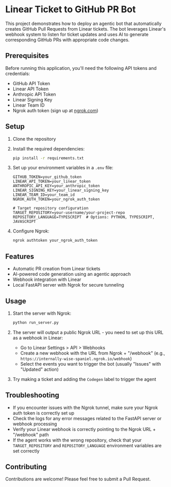 # Linear Ticket to GitHub PR Bot

This project demonstrates how to deploy an agentic bot that automatically creates GitHub Pull Requests from Linear tickets. The bot leverages Linear's webhook system to listen for ticket updates and uses AI to generate corresponding GitHub PRs with appropriate code changes.

## Prerequisites

Before running this application, you'll need the following API tokens and credentials:

- GitHub API Token
- Linear API Token
- Anthropic API Token
- Linear Signing Key
- Linear Team ID
- Ngrok auth token (sign up at [ngrok.com](https://ngrok.com))

## Setup

1. Clone the repository
2. Install the required dependencies:
   ```bash
   pip install -r requirements.txt
   ```

3. Set up your environment variables in a `.env` file:
   ```env
   GITHUB_TOKEN=your_github_token
   LINEAR_API_TOKEN=your_linear_token
   ANTHROPIC_API_KEY=your_anthropic_token
   LINEAR_SIGNING_KEY=your_linear_signing_key
   LINEAR_TEAM_ID=your_team_id
   NGROK_AUTH_TOKEN=your_ngrok_auth_token
   
   # Target repository configuration
   TARGET_REPOSITORY=your-username/your-project-repo
   REPOSITORY_LANGUAGE=TYPESCRIPT  # Options: PYTHON, TYPESCRIPT, JAVASCRIPT
   ```

4. Configure Ngrok:
   ```bash
   ngrok authtoken your_ngrok_auth_token
   ```

## Features

- Automatic PR creation from Linear tickets
- AI-powered code generation using an agentic approach
- Webhook integration with Linear
- Local FastAPI server with Ngrok for secure tunneling

## Usage

1. Start the server with Ngrok:
   ```bash
   python run_server.py
   ```

2. The server will output a public Ngrok URL - you need to set up this URL as a webhook in Linear:
   - Go to Linear Settings > API > Webhooks
   - Create a new webhook with the URL from Ngrok + "/webhook" (e.g., `https://internally-wise-spaniel.ngrok.io/webhook`)
   - Select the events you want to trigger the bot (usually "Issues" with "Updated" action)

3. Try making a ticket and adding the `Codegen` label to trigger the agent

## Troubleshooting

- If you encounter issues with the Ngrok tunnel, make sure your Ngrok auth token is correctly set up
- Check the logs for any error messages related to the FastAPI server or webhook processing
- Verify your Linear webhook is correctly pointing to the Ngrok URL + "/webhook" path
- If the agent works with the wrong repository, check that your `TARGET_REPOSITORY` and `REPOSITORY_LANGUAGE` environment variables are set correctly

## Contributing

Contributions are welcome! Please feel free to submit a Pull Request.